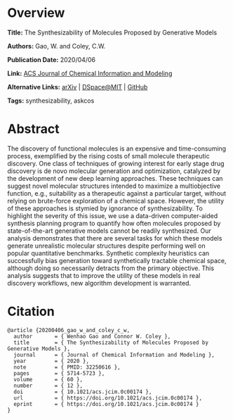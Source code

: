 # Overview
**Title:**
The Synthesizability of Molecules Proposed by Generative Models

**Authors:**
Gao, W. and Coley, C.W.

**Publication Date:**
2020/04/06

**Link:**
[ACS Journal of Chemical Information and Modeling](https://pubs.acs.org/doi/10.1021/acs.jcim.0c00174)

**Alternative Links:**
[arXiv](https://arxiv.org/abs/2002.07007) |
[DSpace@MIT](https://dspace.mit.edu/handle/1721.1/133389.2) |
[GitHub](https://github.com/wenhao-gao/askcos_synthesizability)

**Tags:**
synthesizability, askcos


# Abstract
The discovery of functional molecules is an expensive and time-consuming process, exemplified by the rising costs of small molecule therapeutic discovery.
One class of techniques of growing interest for early stage drug discovery is de novo molecular generation and optimization, catalyzed by the development of new deep learning approaches.
These techniques can suggest novel molecular structures intended to maximize a multiobjective function, e.g., suitability as a therapeutic against a particular target, without relying on brute-force exploration of a chemical space.
However, the utility of these approaches is stymied by ignorance of synthesizability.
To highlight the severity of this issue, we use a data-driven computer-aided synthesis planning program to quantify how often molecules proposed by state-of-the-art generative models cannot be readily synthesized.
Our analysis demonstrates that there are several tasks for which these models generate unrealistic molecular structures despite performing well on popular quantitative benchmarks.
Synthetic complexity heuristics can successfully bias generation toward synthetically tractable chemical space, although doing so necessarily detracts from the primary objective.
This analysis suggests that to improve the utility of these models in real discovery workflows, new algorithm development is warranted.


# Citation
```
@article {20200406_gao_w_and_coley_c_w,
  author       = { Wenhao Gao and Connor W. Coley },
  title        = { The Synthesizability of Molecules Proposed by Generative Models },
  journal      = { Journal of Chemical Information and Modeling },
  year         = { 2020 },
  note         = { PMID: 32250616 },
  pages        = { 5714-5723 },
  volume       = { 60 },
  number       = { 12 },
  doi          = { 10.1021/acs.jcim.0c00174 },
  url          = { https://doi.org/10.1021/acs.jcim.0c00174 },
  eprint       = { https://doi.org/10.1021/acs.jcim.0c00174 }
}
```
